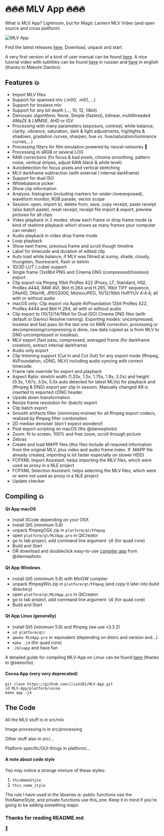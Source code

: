 # :fire::fire::fire: MLV App :fire::fire::fire:
What is MLV App? Lightroom, but for Magic Lantern MLV Video (and open source and cross platform)

![MLV App](https://user-images.githubusercontent.com/30245296/50310781-66a85900-04a3-11e9-85b9-9256c837d1d6.png)

Find the latest releases [here](https://ilia3101.github.io/MLV-App/). Download, unpack and start.

A very first version of a kind of user manual can be found [here](https://github.com/ilia3101/MLV-App/wiki). A nice tutorial video with subtitles can be found [here](https://www.youtube.com/watch?v=X17jzHjuHOo) in russian and [here](https://www.youtube.com/watch?v=-mmnG5uBJok) in english (thanks to Maksim Danilov).

## Features :collision:
- Import MLV files
- Support for spanned mlv (.m00, .m01, ...)
- Support for lossless mlv
- Support for any bit depth (…, 10, 12, 14bit)
- Demosaic algorithms: None, Simple (fastest), bilinear, multithreaded AMaZE & LMMSE, AHD or IGV
- Processing with many parameters (exposure, contrast, white balance, clarity, vibrance, saturation, dark & light adjustments, highlights & shadows, gradation curves, sharpen, hue vs. hue/saturation/luminance curves,…)
- Processing filters for film emulation powered by neural networks :ghost:
- Processing in sRGB or several LOG
- RAW corrections (fix focus & bad pixels, chroma smoothing, pattern noise, vertical stripes, adjust RAW black & white level)
- Autodetection for focus pixels and vertical stretching
- MLV darkframe subtraction (with external / internal darkframe)
- Support for dual ISO
- Whitebalance picker
- Show clip information
- Analysis: histogram (including markers for under-/overexposed), waveform monitor, RGB parade, vector scope
- Session: open, import to, delete from, save, copy receipt, paste receipt (also batch paste), reset receipt, receipt file import & export, preview pictures for all clips
- Video playback in 2 modes: show each frame or drop frame mode (a kind of realtime playback which shows as many frames your computer can render)
- Audio playback in video drop frame mode
- Loop playback
- Show next frame, previous frame and scroll though timeline
- Label for timecode and duration of edited clip
- Auto load white balance, if MLV was filmed at sunny, shade, cloudy, thungsten, fluorescent, flash or kelvin
- 1D/3D LUT (.cube) support
- Single frame (3x)8bit PNG and Cinema DNG (compressed/lossless) export
- Clip export via ffmpeg 10bit ProRes 422 (Proxy, LT, Standard, HQ), ProRes 4444, RAW AVI, 8bit H.264 and H.265, 16bit TIFF sequence, DNxHD, DNxHR, JPEG2000, MotionJPEG, 10/12/16bit HuffYUV 4:4:4; all with or without audio
- macOS only: Clip export via Apple AVFoundation 12bit ProRes 422, ProRes 4444 and 8bit H.264, all with or without audio
- Clip export to (10/12/14/16bit for Dual ISO) Cinema DNG files (with default or Davinci Resolve naming). Exporting modes: uncompressed, lossless and fast pass (in the last one no RAW correction, processing or decompressing/compressing is done, raw data copied as is from MLV to DNG uncompressed or lossless).
- MLV export (fast pass, compressed, averaged frame (for darkframe creation), extract internal darkframe)
- Audio only export
- Clip trimming support (Cut In and Cut Out) for any export mode (ffmpeg, AVFoundation, cDNG, MLV) including audio syncing with correct timecode.
- Frame rate override for export and playback
- Aspect Ratio: stretch width (1.33x, 1.5x, 1.75x, 1.8x, 2.0x) and height (0.3x, 1.67x, 3.0x, 5.0x auto detected for latest MLVs) for playback and (ffmpeg & DNG) export per clip in session. Manually changed AR is inserted to exported cDNG header.
- Upside down transformation
- Resize frame resolution for (batch) export
- Clip batch export
- Smooth artifacts filter (minimizes moiree) for all ffmpeg export codecs, realized by ffmpeg filter combination
- 2D median denoiser (don't expect wonders!)
- Post export scripting on macOS (thx @dannephoto)
- Zoom: fit to screen, 100% and free zoom, scroll through picture
- Zebras
- Create and load MAPP files (this files include all required information from the original MLV, plus video and audio frame index. If .MAPP file already created, importing is lot faster especially on slower HDD)
- FCPXML Import Assistant: helps importing the MLV files, which were used as proxy in a NLE project
- FCPXML Selection Assistant: helps selecting the MLV files, which were or were not used as proxy in a NLE project
- Update checker

## Compiling :collision:
#### Qt App macOS
- install XCode depending on your OSX
- install Qt5 (minimum 5.6)
- unpack ffmpegOSX.zip in `platform/qt/FFmpeg`
- open `platform/qt/MLVApp.pro` in QtCreator
- go to tab project, add command line argument -j4 (for quad core) 
- Build and Start
- OR download and doubleclick easy-to-use [compiler app](https://bitbucket.org/Dannephoto/mlv_app_compiler/downloads/mlv_app_compiler.dmg) from @dannephoto

#### Qt App Windows
- install Qt5 (minimum 5.6) with MinGW compiler
- unpack ffmpegWin.zip in `platform/qt/FFmpeg` (and copy it later into build directory)
- open `platform/qt/MLVApp.pro` in QtCreator
- go to tab project, add command line argument -j4 (for quad core) 
- Build and Start

#### Qt App Linux (generally)
- install Qt5 (minimum 5.6) and ffmpeg (we use v3.3.2) 
- `cd platform/qt/`
- `qmake MLVApp.pro` or equivalent (depending on distro and version and...)
- `make -j4` (for quad core)
- `./mlvapp` and have fun

A detailed guide for compiling MLV-App on Linux can be found [here](https://sternenkarten.com/tutorial-englisch/) (thanks to @seescho).

#### Cocoa App (very very deprecated)
```
git clone https://github.com/ilia3101/MLV-App.git
cd MLV-App/platform/cocoa
make app -j4
```

## The Code
All the MLV stuff is in src/mlv

Image processing is in src/processing

Other stuff also in src/...

Platform specific/GUI things in platform/...

#### A note about code style
You may notice a strange mixture of these styles: 
1. `thisNameStyle`
2. `this_name_style`

The rule I have used in the libraries is: public functions use the thisNameStyle, and private functions use this_one.
Keep it in mind if you're going to be adding something major.

### Thanks for reading README.md

:frog:
